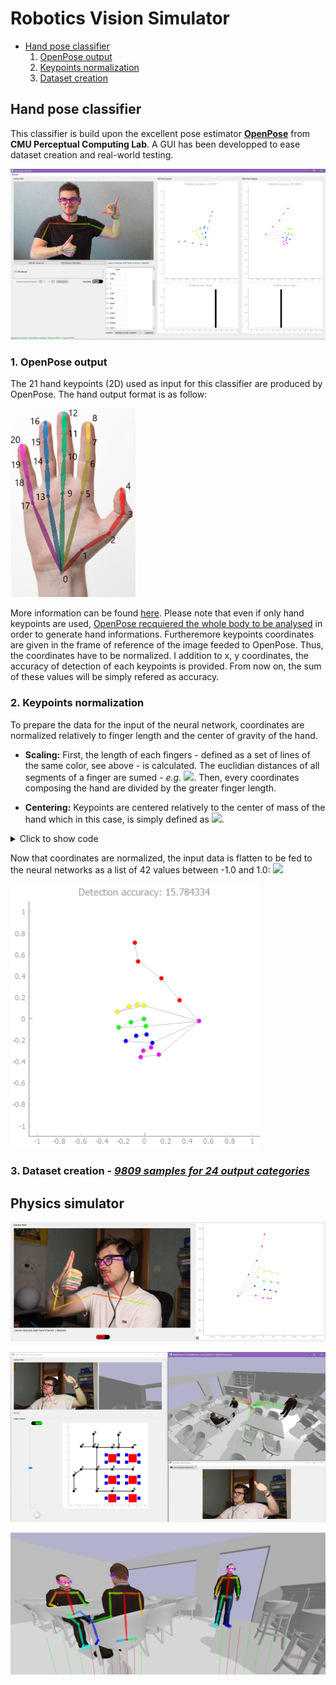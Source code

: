 # Robotics Vision Simulator

* [Hand pose classifier](#hand-pose-classifier)
  1. [OpenPose output](#1.-openpose-output)
  2. [Keypoints normalization](#2.-keypoints-normalization)
  3. [Dataset creation](#3.-Dataset-creation---9809-samples-for-24-output-categories)

## Hand pose classifier

This classifier is build upon the excellent pose estimator [**OpenPose**](https://github.com/CMU-Perceptual-Computing-Lab/openpose) from **CMU Perceptual Computing Lab**. A GUI has been developped to ease dataset creation and real-world testing. 

![Hand pose classifier GUI](/.github/markdown/GUI_HPC.png)

### 1. OpenPose output

The 21 hand keypoints (2D) used as input for this classifier are produced by OpenPose. The hand output format is as follow:

<img src="/.github/markdown/keypoints_hand.png" width="200">

More information can be found [here](https://github.com/CMU-Perceptual-Computing-Lab/openpose/blob/master/doc/output.md#face-and-hands). Please note that even if only hand keypoints are used, [OpenPose recquiered the whole body to be analysed](https://github.com/CMU-Perceptual-Computing-Lab/openpose/blob/master/doc/standalone_face_or_hand_keypoint_detector.md) in order to generate hand informations. Furtheremore keypoints coordinates are given in the frame of reference of the image feeded to OpenPose. Thus, the coordinates have to be normalized.
I addition to x, y coordinates, the accuracy of detection of each keypoints is provided. From now on, the sum of these values will be simply refered as accuracy.

### 2. Keypoints normalization

To prepare the data for the input of the neural network, coordinates are normalized relatively to finger length and the center of gravity of the hand.

* **Scaling:** First, the length of each fingers - defined as a set of lines of the same color, see above - is calculated. The euclidian distances of all segments of a finger are sumed *- e.g.* <img src="https://render.githubusercontent.com/render/math?math=Thumb\_length = \sum_{i=0}^{3} d(\boldsymbol{k_i}, \boldsymbol{k_{i%2B1}})">.
Then, every coordinates composing the hand are divided by the greater finger length.

* **Centering:** Keypoints are centered relatively to the center of mass of the hand which in this case, is simply defined as <img src="https://render.githubusercontent.com/render/math?math=(\bar{\boldsymbol{k^x}}, \bar{\boldsymbol{k^y}})">.

<details><summary>Click to show code</summary>
<p>

```python
handKeypoints = np.array(op.Datum().handKeypoints)[handID, self.personID]

lengthFingers = [np.sqrt((handKeypoints[0,0] - handKeypoints[i,0])**2 + (handKeypoints[0,1] - handKeypoints[i,1])**2) for i in [1,5,9,13,17]] #Initialized with the length of the first segment of each fingers.
for i in range(3): #Add length of other segments for each fingers
    for j in range(len(lengthFingers)):
        lengthFingers[j] += np.sqrt((handKeypoints[1+j*4+i+1, 0] - handKeypoints[1+j*4+i, 0])**2 + (handKeypoints[1+j*4+i+1, 1] - handKeypoints[1+j*4+i, 1])**2)
normMax = max(lengthFingers)

handCenterX = handKeypoints.T[0].sum() / handKeypoints.shape[0]
handCenterY = handKeypoints.T[1].sum() / handKeypoints.shape[0]
outputArray = np.array([(handKeypoints.T[0] - handCenterX)/normMax,
                        -(handKeypoints.T[1] - handCenterY)/normMax,
                        (handKeypoints.T[2])])
```
</p>
</details>

Now that coordinates are normalized, the input data is flatten to be fed to the neural networks as a list of 42 values between -1.0 and 1.0:   <img src="https://render.githubusercontent.com/render/math?math=(k^x_0, k^y_0, k^x_1, k^y_1, \dots   , k^x_{20}, k^y_{20})">

<img src="/.github/markdown/formated_hand.png" width="400">

### 3. Dataset creation - [*9809 samples for 24 output categories*](https://github.com/ArthurFDLR/Robotics_Vision_Simulator/tree/master/AppHandClassifier/Datasets)

## Physics simulator

![Hand data Formatting](/.github/markdown/handDataFormatting.png)

![RSV Gui](/.github/markdown/GUIexample.PNG)

![OpenPose test on generated image](/.github/markdown/InSimTest_OpenPose.jpg)
